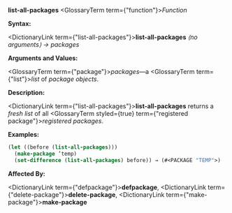 **list-all-packages** <GlossaryTerm  term={"function"}><i>Function</i></GlossaryTerm> 



**Syntax:** 



<DictionaryLink  term={"list-all-packages"}><b>list-all-packages</b></DictionaryLink> *⟨no arguments⟩ → packages* 



**Arguments and Values:** 



<GlossaryTerm  term={"package"}><i>packages</i></GlossaryTerm>—a <GlossaryTerm  term={"list"}><i>list</i></GlossaryTerm> of *package objects*. 



**Description:** 



<DictionaryLink  term={"list-all-packages"}><b>list-all-packages</b></DictionaryLink> returns a *fresh list* of all <GlossaryTerm styled={true} term={"registered package"}><i>registered packages</i></GlossaryTerm>. 



**Examples:**
```lisp
(let ((before (list-all-packages))) 
  (make-package ’temp) 
  (set-difference (list-all-packages) before)) → (#<PACKAGE "TEMP">) 
```
**Affected By:** 



<DictionaryLink  term={"defpackage"}><b>defpackage</b></DictionaryLink>, <DictionaryLink  term={"delete-package"}><b>delete-package</b></DictionaryLink>, <DictionaryLink  term={"make-package"}><b>make-package</b></DictionaryLink> 



